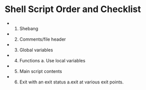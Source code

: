 # Shell Script Order and Checklist

- 1. Shebang

- 2. Comments/file header

- 3. Global variables

- 4. Functions a. Use local variables

- 5. Main script contents

- 6. Exit with an exit status a.exit <STATUS> at various exit points.
